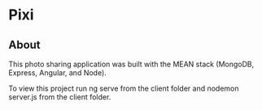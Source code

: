 # Pixi

## About

This photo sharing application was built with the MEAN stack (MongoDB, Express, Angular, and Node).

To view this project run ng serve from the client folder and nodemon server.js from the client folder.
